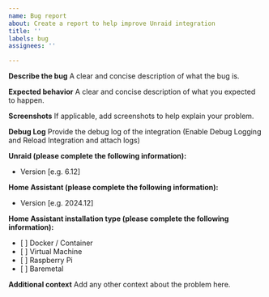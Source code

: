 ```yaml
---
name: Bug report
about: Create a report to help improve Unraid integration
title: ''
labels: bug
assignees: ''

---
```


**Describe the bug**
A clear and concise description of what the bug is.

**Expected behavior**
A clear and concise description of what you expected to happen.

**Screenshots**
If applicable, add screenshots to help explain your problem.

**Debug Log**
Provide the debug log of the integration (Enable Debug Logging and Reload Integration and attach logs)

**Unraid (please complete the following information):**
 - Version [e.g. 6.12]

**Home Assistant (please complete the following information):**
 - Version [e.g. 2024.12]

**Home Assistant installation type (please complete the following information):**
- \[ ] Docker / Container  
- \[ ] Virtual Machine
- \[ ] Raspberry Pi
- \[ ] Baremetal

**Additional context**
Add any other context about the problem here.
